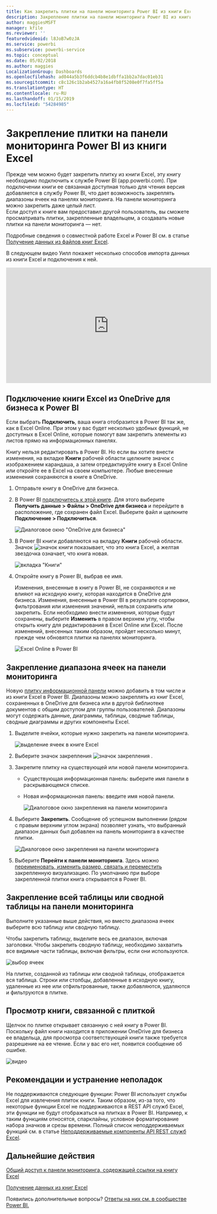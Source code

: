 ```yaml
---
title: Как закрепить плитки на панели мониторинга Power BI из книги Excel
description: Закрепление плитки на панели мониторинга Power BI из книги Excel в OneDrive для бизнеса. Закрепление диапазонов, диаграмм, таблиц
author: maggiesMSFT
manager: kfile
ms.reviewer: ''
featuredvideoid: l8JoB7w0zJA
ms.service: powerbi
ms.subservice: powerbi-service
ms.topic: conceptual
ms.date: 05/02/2018
ms.author: maggies
LocalizationGroup: Dashboards
ms.openlocfilehash: ad044a5b3f6ddcb4b8e1dbffa1bb2a7dac01eb31
ms.sourcegitcommit: c8c126c1b2ab4527a16a4fb8f5208e0f7fa5ff5a
ms.translationtype: HT
ms.contentlocale: ru-RU
ms.lasthandoff: 01/15/2019
ms.locfileid: "54284985"
---
```

# <a name="pin-a-tile-to-a-power-bi-dashboard-from-excel"></a>Закрепление плитки на панели мониторинга Power BI из книги Excel
Прежде чем можно будет закрепить плитку из книги Excel, эту книгу необходимо подключить к службе Power BI (app.powerbi.com). При подключении книги ее связанная доступная только для чтения версия добавляется в службу Power BI, что дает возможность закреплять диапазоны ячеек на панелях мониторинга. На панели мониторинга можно закрепить даже целый лист.  
Если доступ к книге вам предоставил другой пользователь, вы сможете просматривать плитки, закрепленные владельцем, а создавать новые плитки на панели мониторинга — нет. 

Подробные сведения о совместной работе Excel и Power BI см. в статье [Получение данных из файлов книг Excel](http://go.microsoft.com/fwlink/?LinkID=521962).

В следующем видео Уилл покажет несколько способов импорта данных из книги Excel и подключения к ней.

<iframe width="560" height="315" src="https://www.youtube.com/embed/l8JoB7w0zJA" frameborder="0" allowfullscreen></iframe>

## <a name="connect-your-excel-workbook-from-onedrive-for-business-to-power-bi"></a>Подключение книги Excel из OneDrive для бизнеса к Power BI
Если выбрать **Подключить**, ваша книга отобразится в Power BI так же, как в Excel Online. При этом у вас будет несколько удобных функций, не доступных в Excel Online, которые помогут вам закрепить элементы из листов прямо на информационных панелях.

Книгу нельзя редактировать в Power BI. Но если вы хотите внести изменения, на вкладке **Книги** рабочей области щелкните значок с изображением карандаша, а затем отредактируйте книгу в Excel Online или откройте ее в Excel на своем компьютере. Любые внесенные изменения сохраняются в книге в OneDrive.

1. Отправьте книгу в OneDrive для бизнеса.

2. В Power BI [подключитесь к этой книге](service-excel-workbook-files.md). Для этого выберите **Получить данные > Файлы > OneDrive для бизнеса** и перейдите в расположение, где сохранен файл Excel. Выберите файл и щелкните **Подключение > Подключиться**.

    ![Диалоговое окно "OneDrive для бизнеса"](media/service-dashboard-pin-tile-from-excel/power-bi-connect.png)

3. В Power BI книги добавляются на вкладку **Книги** рабочей области.  Значок ![значок книги](media/service-dashboard-pin-tile-from-excel/pbi_workbookicon.png) показывает, что это книга Excel, а желтая звездочка означает, что книга новая.
    
    ![вкладка "Книги"](media/service-dashboard-pin-tile-from-excel/power-bi-workbooks.png)
4. Откройте книгу в Power BI, выбрав ее имя.

    Изменения, внесенные в книгу в Power BI, не сохраняются и не влияют на исходную книгу, которая находится в OneDrive для бизнеса. Изменения, внесенные в Power BI в результате сортировки, фильтрования или изменения значений, нельзя сохранить или закрепить. Если необходимо внести изменения, которые будут сохранены, выберите **Изменить** в правом верхнем углу, чтобы открыть книгу для редактирования в Excel Online или Excel. После изменений, внесенных таким образом, пройдет несколько минут, прежде чем обновятся плитки на панелях мониторинга.
   
    ![Excel Online в Power BI](media/service-dashboard-pin-tile-from-excel/power-bi-opened.png)

## <a name="pin-a-range-of-cells-to-a-dashboard"></a>Закрепление диапазона ячеек на панели мониторинга
Новую [плитку информационной панели](consumer/end-user-tiles.md) можно добавить в том числе и из книги Excel в Power BI. Диапазоны можно закреплять из книг Excel, сохраненных в OneDrive для бизнеса или в другой библиотеке документов с общим доступом для группы пользователей. Диапазоны могут содержать данные, диаграммы, таблицы, сводные таблицы, сводные диаграммы и других компоненты Excel.

1. Выделите ячейки, которые нужно закрепить на панели мониторинга.
   
    ![выделение ячеек в книге Excel](media/service-dashboard-pin-tile-from-excel/pbi_selectrange.png)
2. Выберите значок закрепления ![значок закрепления](media/service-dashboard-pin-tile-from-excel/pbi_pintile_small.png) . 
3. Закрепите плитку на существующей или новой панели мониторинга. 
   
   * Существующая информационная панель: выберите имя панели в раскрывающемся списке.
   * Новая информационная панель: введите имя новой панели.
   
     ![Диалоговое окно закрепления на панели мониторинга](media/service-dashboard-pin-tile-from-excel/pbi_dashdialog1.png)
4. Выберите **Закрепить**. Сообщение об успешном выполнении (рядом с правым верхним углом экрана) позволяет узнать, что выбранный диапазон данных был добавлен на панель мониторинга в качестве плитки. 
   
    ![Диалоговое окно закрепления на панели мониторинга](media/service-dashboard-pin-tile-from-excel/power-bi-go-to-dashboard.png)
5. Выберите **Перейти к панели мониторинга**. Здесь можно [переименовать, изменить размер, связать и переместить](service-dashboard-edit-tile.md) закрепленную визуализацию. По умолчанию при выборе закрепленной плитки книга открывается в Power BI.

## <a name="pin-an-entire-table-or-pivottable-to-a-dashboard"></a>Закрепление всей таблицы или сводной таблицы на панели мониторинга
Выполните указанные выше действия, но вместо диапазона ячеек выберите всю таблицу или сводную таблицу.

Чтобы закрепить таблицу, выделите весь ее диапазон, включая заголовки.  Чтобы закрепить сводную таблицу, необходимо захватить все видимые части таблицы, включая фильтры, если они используются.

 ![выбор ячеек](media/service-dashboard-pin-tile-from-excel/pbi_selecttable.png)

На плитке, созданной из таблицы или сводной таблицы, отображается вся таблица.  Строки или столбцы, добавленные в исходную книгу, удаленные из нее или отфильтрованные, также добавляются, удаляются и фильтруются в плитке.

## <a name="view-the-workbook-linked-to-the-tile"></a>Просмотр книги, связанной с плиткой
Щелчок по плитке открывает связанную с ней книгу в Power BI. Поскольку файл книги находится в приложении OneDrive для бизнеса ее владельца, для просмотра соответствующей книги также требуется разрешение на ее чтение. Если у вас его нет, появится сообщение об ошибке.  

 ![видео](media/service-dashboard-pin-tile-from-excel/pin-from-excel.gif)

## <a name="considerations-and-troubleshooting"></a>Рекомендации и устранение неполадок
Не поддерживаются следующие функции: Power BI использует службы Excel для извлечения плиток книги. Таким образом, из-за того, что некоторые функции Excel не поддерживаются в REST API служб Excel, эти функции не будут отображаться на плитках в Power BI. Например, к таким функциям относятся, спарклайны, условное форматирование набора значков и срезы времени. Полный список неподдерживаемых функций см. в статье [Неподдерживаемые компоненты API REST служб Excel](http://msdn.microsoft.com/library/office/ff394477.aspx).

## <a name="next-steps"></a>Дальнейшие действия
[Общий доступ к панели мониторинга, содержащей ссылки на книгу Excel](service-share-dashboard-that-links-to-excel-onedrive.md)

[Получение данных из книг Excel](service-excel-workbook-files.md)

Появились дополнительные вопросы? [Ответы на них см. в сообществе Power BI.](http://community.powerbi.com/)

